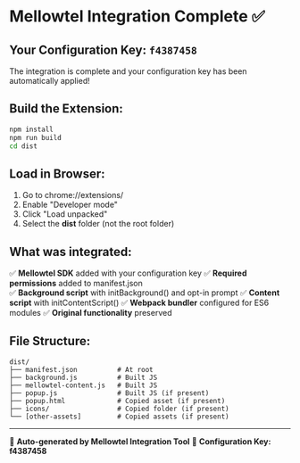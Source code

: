# Mellowtel Integration Complete ✅

## Your Configuration Key: `f4387458`

The integration is complete and your configuration key has been automatically applied!

## Build the Extension:
```bash
npm install
npm run build
cd dist
```

## Load in Browser:
1. Go to chrome://extensions/
2. Enable "Developer mode"
3. Click "Load unpacked" 
4. Select the **dist** folder (not the root folder)

## What was integrated:
✅ **Mellowtel SDK** added with your configuration key
✅ **Required permissions** added to manifest.json  
✅ **Background script** with initBackground() and opt-in prompt
✅ **Content script** with initContentScript()
✅ **Webpack bundler** configured for ES6 modules
✅ **Original functionality** preserved

## File Structure:
```
dist/
├── manifest.json          # At root
├── background.js          # Built JS
├── mellowtel-content.js   # Built JS
├── popup.js               # Built JS (if present)
├── popup.html             # Copied asset (if present)
├── icons/                 # Copied folder (if present)
└── [other-assets]         # Copied assets (if present)
```

---
🤖 **Auto-generated by Mellowtel Integration Tool**
🔑 **Configuration Key: f4387458**